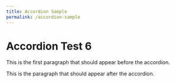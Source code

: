 ```yaml
---
title: Accordion Sample
permalink: /accordion-sample
---
```


# Accordion Test 6

This is the first paragraph that should appear before the accordion.

This is the paragraph that should appear after the accordion.